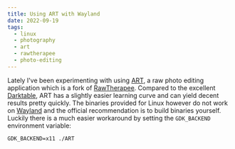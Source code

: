 ```yaml
---
title: Using ART with Wayland
date: 2022-09-19
tags:
  - linux
  - photography
  - art
  - rawtherapee
  - photo-editing
---
```


Lately I've been experimenting with using
[ART](https://bitbucket.org/agriggio/art/wiki/Home), a raw photo editing
application which is a fork of [RawTherapee](http://rawtherapee.com/). Compared
to the excellent [Darktable](https://www.darktable.org/), ART has a slightly
easier learning curve and can yield decent results pretty quickly. The binaries
provided for Linux however do not work on
[Wayland](https://en.wikipedia.org/wiki/Wayland_(display_server_protocol)) and
the official recommendation is to build binaries yourself. Luckily there is a
much easier workaround by setting the `GDK_BACKEND` environment variable:

```
GDK_BACKEND=x11 ./ART
```